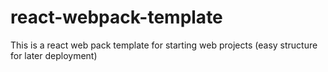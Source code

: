 # react-webpack-template
This is a react web pack template for starting web projects (easy structure for later deployment)
